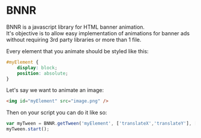 BNNR
====

BNNR is a javascript library for HTML banner animation.  
It's objective is to allow easy implementation of animations for banner ads without requiring 3rd party libraries or more than 1 file.

Every element that you animate should be styled like this:

```CSS
#myElement {
	display: block;
	position: absolute;
}
```
Let's say we want to animate an image:

```HTML
<img id="myElement" src="image.png" />
```
Then on your script you can do it like so:
```JavaScript
var myTween = BNNR.getTween('myElement', ['translateX','translateY'], [250,200], 1, {ease:'bounce', delay:1, onComplete:function(){console.log('onComplete triggered')}});
myTween.start();
```
